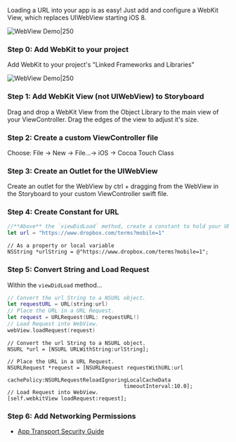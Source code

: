 Loading a URL into your app is as easy! Just add and configure a WebKit View, which replaces UIWebView starting iOS 8.  
  
![WebView Demo|250](https://i.imgur.com/v4PlBQX.gif)

### Step 0: Add WebKit to your project
Add WebKit to your project's "Linked Frameworks and Libraries"

![WebView Demo|250](https://i.imgur.com/6WVFIJZ.gif)

### Step 1: Add WebKit View (not UIWebView) to Storyboard

Drag and drop a WebKit View from the Object Library to the main view of your ViewController. Drag the edges of the view to adjust it's size. 

### Step 2: Create a custom ViewController file

Choose: File -> New -> File...-> iOS -> Cocoa Touch Class

### Step 3: Create an Outlet for the UIWebView

Create an outlet for the WebView by ctrl + dragging from the WebView in the Storyboard to your custom ViewController swift file.

### Step 4: Create Constant for URL
```swift
//**Above** the `viewDidLoad` method, create a constant to hold your URL string. We will link to the DropBox mobile terms url.
let url = "https://www.dropbox.com/terms?mobile=1"
``` 
```objc
// As a property or local variable
NSString *urlString = @"https://www.dropbox.com/terms?mobile=1";
```
### Step 5: Convert String and Load Request

Within the `viewDidLoad` method... 

```swift
// Convert the url String to a NSURL object.
let requestURL = URL(string:url)
// Place the URL in a URL Request.
let request = URLRequest(URL: requestURL!)
// Load Request into WebView.
webView.loadRequest(request)
```
```objc
// Convert the url String to a NSURL object.
NSURL *url = [NSURL URLWithString:urlString];

// Place the URL in a URL Request.
NSURLRequest *request = [NSURLRequest requestWithURL:url
                                         cachePolicy:NSURLRequestReloadIgnoringLocalCacheData
                                     timeoutInterval:10.0];
// Load Request into WebView.
[self.webkitView loadRequest:request];
```

### Step 6: Add Networking Permissions

- [App Transport Security Guide](http://guides.codepath.com/ios/App-Transport-Security)


